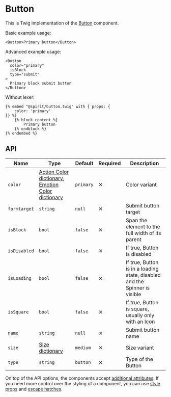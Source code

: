 # Button

This is Twig implementation of the [Button][button] component.

Basic example usage:

```twig
<Button>Primary button</Button>
```

Advanced example usage:

```twig
<Button
  color="primary"
  isBlock
  type="submit"
>
  Primary block submit button
</Button>
```

Without lexer:

```twig
{% embed "@spirit/button.twig" with { props: {
    color: 'primary'
}} %}
    {% block content %}
        Primary button
    {% endblock %}
{% endembed %}
```

## API

| Name         | Type                                                                                      | Default   | Required | Description                                                                |
| ------------ | ----------------------------------------------------------------------------------------- | --------- | -------- | -------------------------------------------------------------------------- |
| `color`      | [Action Color dictionary][dictionary-color], [Emotion Color dictionary][dictionary-color] | `primary` | ✕        | Color variant                                                              |
| `formtarget` | `string`                                                                                  | `null`    | ✕        | Submit button target                                                       |
| `isBlock`    | `bool`                                                                                    | `false`   | ✕        | Span the element to the full width of its parent                           |
| `isDisabled` | `bool`                                                                                    | `false`   | ✕        | If true, Button is disabled                                                |
| `isLoading`  | `bool`                                                                                    | `false`   | ✕        | If true, Button is in a loading state, disabled and the Spinner is visible |
| `isSquare`   | `bool`                                                                                    | `false`   | ✕        | If true, Button is square, usually only with an Icon                       |
| `name`       | `string`                                                                                  | `null`    | ✕        | Submit button name                                                         |
| `size`       | [Size dictionary][dictionary-size]                                                        | `medium`  | ✕        | Size variant                                                               |
| `type`       | `string`                                                                                  | `button`  | ✕        | Type of the Button                                                         |

On top of the API options, the components accept [additional attributes][readme-additional-attributes].
If you need more control over the styling of a component, you can use [style props][readme-style-props]
and [escape hatches][readme-escape-hatches].

[button]: https://github.com/lmc-eu/spirit-design-system/tree/main/packages/web/src/scss/components/Button
[dictionary-color]: https://github.com/lmc-eu/spirit-design-system/tree/main/docs/DICTIONARIES.md#color
[dictionary-size]: https://github.com/lmc-eu/spirit-design-system/tree/main/docs/DICTIONARIES.md#size
[readme-additional-attributes]: https://github.com/lmc-eu/spirit-design-system/blob/main/packages/web-twig/README.md#additional-attributes
[readme-style-props]: https://github.com/lmc-eu/spirit-design-system/blob/main/packages/web-twig/README.md#style-props
[readme-escape-hatches]: https://github.com/lmc-eu/spirit-design-system/blob/main/packages/web-twig/README.md#escape-hatches
